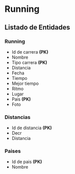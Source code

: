 # Running

## Listado de Entidades

### Running

- Id de carrera **(PK)**
- Nombre
- Tipo carrera **(PK)**
- Distancia
- Fecha
- Tiempo
- Mejor tiempo
- Ritmo 
- Lugar
- Pais **(PK)**
- Foto

### Distancias

- Id de distancia **(PK)**
- Decr
- Distancia

### Paises
- Id de pais **(PK)**
- Nombre
